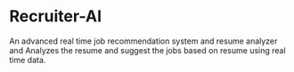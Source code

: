 # Recruiter-AI
An advanced real time job recommendation system and resume analyzer and Analyzes the resume and suggest the jobs based on resume using real time data.
